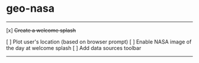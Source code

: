 # geo-nasa

---

[x] ~~Create a welcome splash~~

[ ] Plot user's location (based on browser prompt)
[ ] Enable NASA image of the day at welcome splash
[ ] Add data sources toolbar

---

